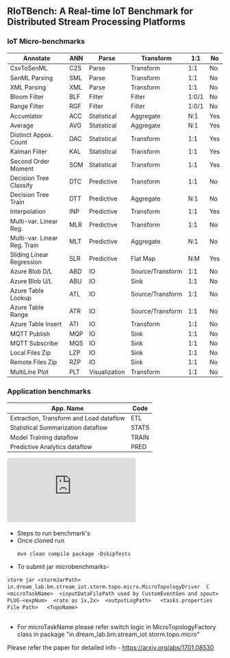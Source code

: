 ## RIoTBench: A Real-time IoT Benchmark for Distributed Stream Processing Platforms
### IoT  Micro-benchmarks 
| Annotate                     | ANN | Parse         | Transform        | 1:1   | No  |
|------------------------------|-----|---------------|------------------|-------|-----|
| CsvToSenML                   | C2S | Parse         | Transform        | 1:1   | No  |
| SenML Parsing                | SML | Parse         | Transform        | 1:1   | No  |
| XML Parsing                  | XML | Parse         | Transform        | 1:1   | No  |
| Bloom Filter                 | BLF | Filter        | Filter           | 1:0/1 | No  |
| Range Filter                 | RGF | Filter        | Filter           | 1:0/1 | No  |
| Accumlator                   | ACC | Statistical   | Aggregate        | N:1   | Yes |
| Average                      | AVG | Statistical   | Aggregate        | N:1   | Yes |
| Distinct Appox. Count        | DAC | Statistical   | Transform        | 1:1   | Yes |
| Kalman Filter                | KAL | Statistical   | Transform        | 1:1   | Yes |
| Second Order Moment          | SOM | Statistical   | Transform        | 1:1   | Yes |
| Decision Tree Classify       | DTC | Predictive    | Transform        | 1:1   | No  |
| Decision Tree Train          | DTT | Predictive    | Aggregate        | N:1   | No  |
| Interpolation                | INP | Predictive    | Transform        | 1:1   | Yes |
| Multi-var. Linear Reg.       | MLR | Predictive    | Transform        | 1:1   | No  |
| Multi-var. Linear Reg. Train | MLT | Predictive    | Aggregate        | N:1   | No  |
| Sliding Linear Regression    | SLR | Predictive    | Flat Map         | N:M   | Yes |
| Azure Blob D/L               | ABD | IO            | Source/Transform | 1:1   | No  |
| Azure Blob U/L               | ABU | IO            | Sink             | 1:1   | No  |
| Azure Table Lookup           | ATL | IO            | Source/Transform | 1:1   | No  |
| Azure Table Range            | ATR | IO            | Source/Transform | 1:1   | No  |
| Azure Table Insert           | ATI | IO            | Transform        | 1:1   | No  |
| MQTT Publish                 | MQP | IO            | Sink             | 1:1   | No  |
| MQTT Subscribe               | MQS | IO            | Sink             | 1:1   | No  |
| Local Files Zip              | LZP | IO            | Sink             | 1:1   | No  |
| Remote Files Zip             | RZP | IO            | Sink             | 1:1   | No  |
| MultiLine Plot               | PLT | Visualization | Transform        | 1:1   | No  |

### Application  benchmarks 
| App. Name  | Code |
| ------------- | ------------- |
| Extraction, Transform and Load  dataflow  | ETL   |
| Statistical Summarization dataflow  | STATS   |
| Model Training dataflow  | TRAIN   |
| Predictive Analytics dataflow   | PRED   |


 ![FCAST](https://github.com/anshuiisc/FIG/blob/master/ETL.pdf)

- Steps to run benchmark's
- Once cloned  run 
    ```
   mvn clean compile package -DskipTests
    ```
- To submit jar microbenchmarks- 
 ```
 storm jar <stormJarPath>   in.dream_lab.bm.stream_iot.storm.topo.micro.MicroTopologyDriver  C  <microTaskName>  <inputDataFilePath used by CustomEventGen and spout>   PLUG-<expNum>  <rate as 1x,2x>  <outputLogPath>   <tasks.properties File Path>   <TopoName>
 
 
 ```
- For microTaskName please refer  switch logic in  MicroTopologyFactory class in package   "in.dream_lab.bm.stream_iot.storm.topo.micro"   

Please refer the paper for detailed info  - <https://arxiv.org/abs/1701.08530> 





